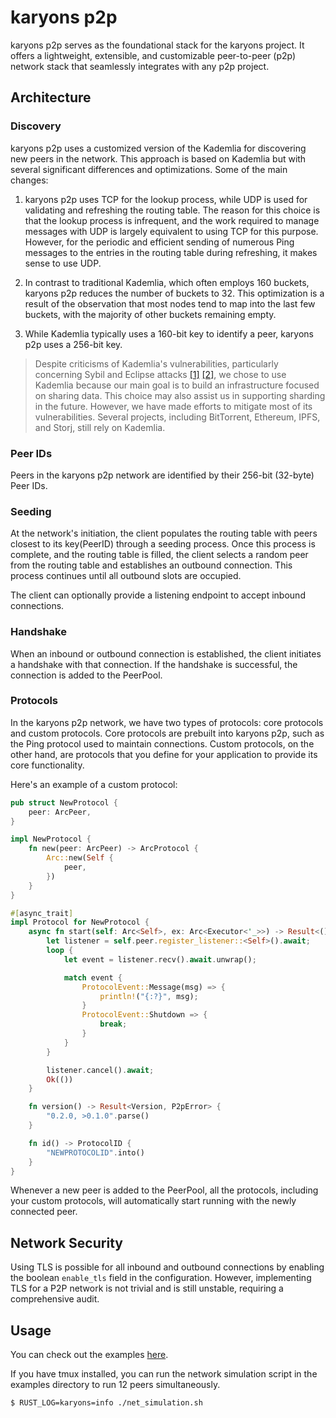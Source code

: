 # karyons p2p

karyons p2p serves as the foundational stack for the karyons project. It offers
a lightweight, extensible, and customizable peer-to-peer (p2p) network stack
that seamlessly integrates with any p2p project.

## Architecture 

### Discovery 

karyons p2p uses a customized version of the Kademlia for discovering new peers 
in the network. This approach is based on Kademlia but with several significant 
differences and optimizations. Some of the main changes:

1. karyons p2p uses TCP for the lookup process, while UDP is used for
   validating and refreshing the routing table. The reason for this choice is
   that the lookup process is infrequent, and the work required to manage
   messages with UDP is largely equivalent to using TCP for this purpose.
   However, for the periodic and efficient sending of numerous Ping messages to
   the entries in the routing table during refreshing, it makes sense to
   use UDP.  

2. In contrast to traditional Kademlia, which often employs 160 buckets,
   karyons p2p reduces the number of buckets to 32. This optimization is a
   result of the observation that most nodes tend to map into the last few
   buckets, with the majority of other buckets remaining empty.

3. While Kademlia typically uses a 160-bit key to identify a peer, karyons p2p
   uses a 256-bit key.

> Despite criticisms of Kademlia's vulnerabilities, particularly concerning
> Sybil and Eclipse attacks [[1]](https://eprint.iacr.org/2018/236.pdf)
> [[2]](https://arxiv.org/abs/1908.10141), we chose to use Kademlia because our
> main goal is to build an infrastructure focused on sharing data. This choice
> may also assist us in supporting sharding in the future. However, we have made
> efforts to mitigate most of its vulnerabilities. Several projects, including
> BitTorrent, Ethereum, IPFS, and Storj, still rely on Kademlia.

### Peer IDs

Peers in the karyons p2p network are identified by their 256-bit (32-byte) Peer IDs.

### Seeding

At the network's initiation, the client populates the routing table with peers
closest to its key(PeerID) through a seeding process. Once this process is
complete, and the routing table is filled, the client selects a random peer
from the routing table and establishes an outbound connection. This process
continues until all outbound slots are occupied.

The client can optionally provide a listening endpoint to accept inbound 
connections.

### Handshake

When an inbound or outbound connection is established, the client initiates a
handshake with that connection. If the handshake is successful, the connection
is added to the PeerPool.

### Protocols

In the karyons p2p network, we have two types of protocols: core protocols and
custom protocols. Core protocols are prebuilt into karyons p2p, such as the
Ping protocol used to maintain connections. Custom protocols, on the other
hand, are protocols that you define for your application to provide its core
functionality.

Here's an example of a custom protocol:

```rust
pub struct NewProtocol {
    peer: ArcPeer,
}

impl NewProtocol {
    fn new(peer: ArcPeer) -> ArcProtocol {
        Arc::new(Self {
            peer,
        })
    }
}

#[async_trait]
impl Protocol for NewProtocol {
    async fn start(self: Arc<Self>, ex: Arc<Executor<'_>>) -> Result<(), P2pError> {
        let listener = self.peer.register_listener::<Self>().await;
        loop {
            let event = listener.recv().await.unwrap();

            match event {
                ProtocolEvent::Message(msg) => {
                    println!("{:?}", msg);
                }
                ProtocolEvent::Shutdown => {
                    break;
                }
            }
        }

        listener.cancel().await;
        Ok(())
    }

    fn version() -> Result<Version, P2pError> {
        "0.2.0, >0.1.0".parse()
    }

    fn id() -> ProtocolID {
        "NEWPROTOCOLID".into()
    }
}

```

Whenever a new peer is added to the PeerPool, all the protocols, including 
your custom protocols, will automatically start running with the newly connected peer.

## Network Security 

Using TLS is possible for all inbound and outbound connections by enabling the
boolean `enable_tls` field in the configuration. However, implementing TLS for
a P2P network is not trivial and is still unstable, requiring a comprehensive
audit.

## Usage

You can check out the examples [here](./examples). 

If you have tmux installed, you can run the network simulation script in the 
examples directory to run 12 peers simultaneously.

```bash
$ RUST_LOG=karyons=info ./net_simulation.sh
```
